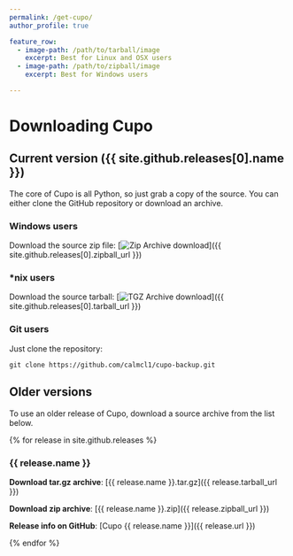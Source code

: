```yaml
---
permalink: /get-cupo/
author_profile: true

feature_row:
  - image-path: /path/to/tarball/image
    excerpt: Best for Linux and OSX users
  - image-path: /path/to/zipball/image
    excerpt: Best for Windows users

---
```


# Downloading Cupo

## Current version ({{ site.github.releases[0].name }})

The core of Cupo is all Python, so just grab a copy of the source. You can either clone the GitHub repository or download an archive.

### Windows users
Download the source zip file: [![Zip Archive download](https://calmcl1.github.io/cupo-backup/images/arch-zip.png)]({{ site.github.releases[0].zipball_url }})

### \*nix users
Download the source tarball: [![TGZ Archive download](https://calmcl1.github.io/cupo-backup/images/arch-tgz.png)]({{ site.github.releases[0].tarball_url }})

### Git users

Just clone the repository:
```
git clone https://github.com/calmcl1/cupo-backup.git
```

## Older versions

To use an older release of Cupo, download a source archive from the list below.

{% for release in site.github.releases %}

### {{ release.name }}

**Download tar.gz archive**: [{{ release.name }}.tar.gz]({{ release.tarball_url }})

**Download zip archive**: [{{ release.name }}.zip]({{ release.zipball_url }})

**Release info on GitHub**: [Cupo {{ release.name }}]({{ release.url }})

{% endfor %}

